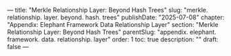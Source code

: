 — title: "Merkle Relationship Layer: Beyond Hash Trees"
slug: "merkle. relationship. layer. beyond. hash. trees" publishDate: "2025-07-08"
chapter: "Appendix: Elephant Framework Data Relationship Layer" section: "Merkle Relationship Layer: Beyond Hash Trees"
parentSlug: "appendix. elephant. framework. data. relationship. layer" order: 1
toc: true description: ""
draft: false
—

